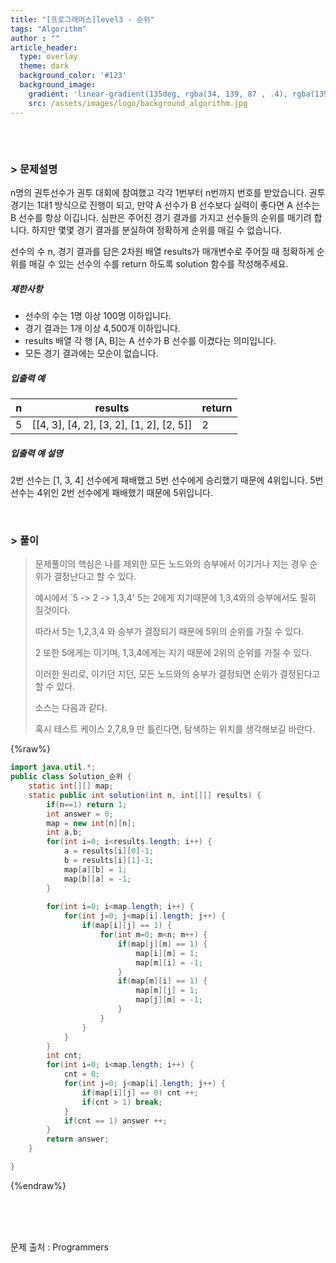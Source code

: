 ```yaml
---
title: "[프로그래머스]level3 - 순위"
tags: "Algorithm"
author : ""
article_header:
  type: overlay
  theme: dark
  background_color: '#123'
  background_image:
    gradient: 'linear-gradient(135deg, rgba(34, 139, 87 , .4), rgba(139, 34, 139, .4))'
    src: /assets/images/logo/background_algorithm.jpg
---
```






###### <br/>

### > 문제설명

n명의 권투선수가 권투 대회에 참여했고 각각 1번부터 n번까지 번호를 받았습니다. 권투 경기는 1대1 방식으로 진행이 되고, 만약 A 선수가 B 선수보다 실력이 좋다면 A 선수는 B 선수를 항상 이깁니다. 심판은 주어진 경기 결과를 가지고 선수들의 순위를 매기려 합니다. 하지만 몇몇 경기 결과를 분실하여 정확하게 순위를 매길 수 없습니다.

선수의 수 n, 경기 결과를 담은 2차원 배열 results가 매개변수로 주어질 때 정확하게 순위를 매길 수 있는 선수의 수를 return 하도록 solution 함수를 작성해주세요.

##### 제한사항

- 선수의 수는 1명 이상 100명 이하입니다.
- 경기 결과는 1개 이상 4,500개 이하입니다.
- results 배열 각 행 [A, B]는 A 선수가 B 선수를 이겼다는 의미입니다.
- 모든 경기 결과에는 모순이 없습니다.

##### 입출력 예

| n    | results                                  | return |
| ---- | ---------------------------------------- | ------ |
| 5    | [[4, 3], [4, 2], [3, 2], [1, 2], [2, 5]] | 2      |

##### 입출력 예 설명

2번 선수는 [1, 3, 4] 선수에게 패배했고 5번 선수에게 승리했기 때문에 4위입니다.
5번 선수는 4위인 2번 선수에게 패배했기 때문에 5위입니다.

<br>



### > 풀이

> 문제풀이의 핵심은 나를 제외한 모든 노드와의 승부에서 이기거나 지는 경우 순위가 결정난다고 할 수 있다.
>
> 예시에서 `5 -> 2 -> 1,3,4' 5는 2에게 지기때문에 1,3,4와의 승부에서도 필히 질것이다. 
>
> 따라서 5는 1,2,3,4 와 승부가 결정되기 때문에 5위의 순위를 가질 수 있다.
>
> 2 또한 5에게는 이기며, 1,3,4에게는 지기 때문에 2위의 순위를 가질 수 있다.
>
> 이러한 원리로, 이기던 지던, 모든 노드와의 숭부가 결정되면 순위가 결정된다고 할 수 있다.
>
> 소스는 다음과 같다.
>
> 혹시 테스트 케이스 2,7,8,9 만 틀린다면, 탐색하는 위치를 생각해보길 바란다.

{%raw%}

~~~java
import java.util.*;
public class Solution_순위 {
	static int[][] map;
	static public int solution(int n, int[][] results) {
		if(n==1) return 1;
		int answer = 0;
		map = new int[n][n];
		int a,b;
		for(int i=0; i<results.length; i++) {
			a = results[i][0]-1;
			b = results[i][1]-1;
			map[a][b] = 1;
			map[b][a] = -1;
		}
		
		for(int i=0; i<map.length; i++) {
			for(int j=0; j<map[i].length; j++) {
				if(map[i][j] == 1) {
					for(int m=0; m<n; m++) {
						if(map[j][m] == 1) {
							map[i][m] = 1;
							map[m][i] = -1;
						}
						if(map[m][i] == 1) {
							map[m][j] = 1;
							map[j][m] = -1;
						}
					}
				}
			}
		}
		int cnt;
		for(int i=0; i<map.length; i++) {
			cnt = 0;
			for(int j=0; j<map[i].length; j++) {
				if(map[i][j] == 0) cnt ++;
				if(cnt > 1) break;
			}
			if(cnt == 1) answer ++;
		}
        return answer;
    }

}
~~~

{%endraw%}

<br/>

<br/>

<br/>

문제 출처 : Programmers

<br/>

<br/>

<br/>